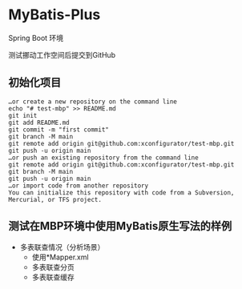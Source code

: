 # MyBatis-Plus
Spring Boot 环境

测试挪动工作空间后提交到GitHub

## 初始化项目
```shell
…or create a new repository on the command line
echo "# test-mbp" >> README.md
git init
git add README.md
git commit -m "first commit"
git branch -M main
git remote add origin git@github.com:xconfigurator/test-mbp.git
git push -u origin main
…or push an existing repository from the command line
git remote add origin git@github.com:xconfigurator/test-mbp.git
git branch -M main
git push -u origin main
…or import code from another repository
You can initialize this repository with code from a Subversion, Mercurial, or TFS project.
```

## 测试在MBP环境中使用MyBatis原生写法的样例
- 多表联查情况（分析场景）
    - 使用*Mapper.xml
    - 多表联查分页
    - 多表联查缓存
    
## 